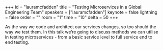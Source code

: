 ﻿+++
id = "lauramcfadden"
title = "Testing Microservices in a Global Engineering Team"
speakers = ["lauramcfadden"]
keynote = false
lightning = false
order = ""
room = "1"
time = "10"
delta = 50
+++

As the way we code and architect our services changes, so too should the way we test them. In this talk we’re going to discuss methods we can utilise in testing microservices - from a basic service level to full service end to end testing. 
